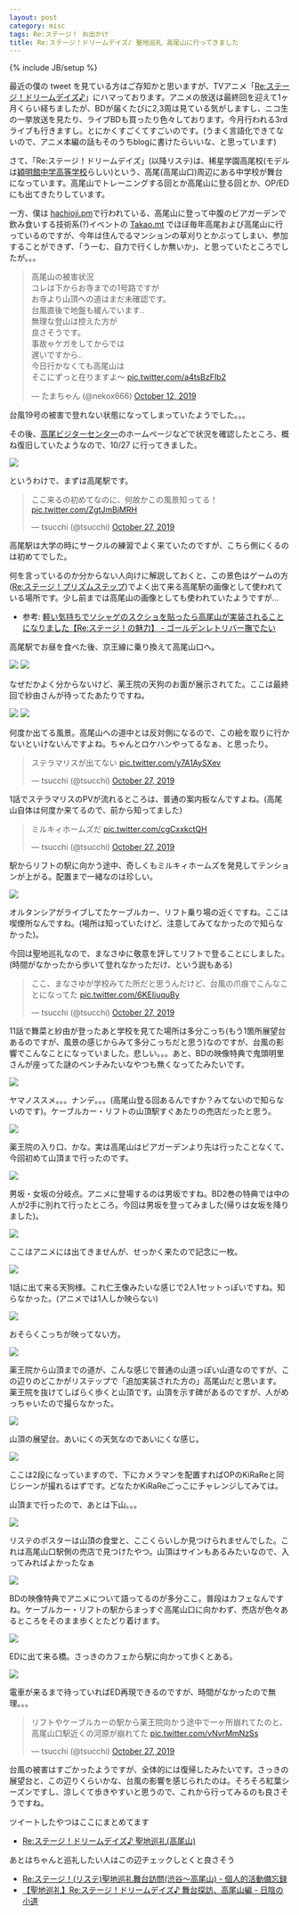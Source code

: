```yaml
---
layout: post
category: misc
tags: Re:ステージ！ お出かけ
title: Re:ステージ！ドリームデイズ♪ 聖地巡礼 高尾山に行ってきました
---
```

{% include JB/setup %}

最近の僕の tweet を見ている方はご存知かと思いますが、TVアニメ「[Re:ステージ！ドリームデイズ♪](https://rst-anime.com/)」にハマっております。アニメの放送は最終回を迎えて1ヶ月くらい経ちましたが、BDが届くたびに2,3周は見ている気がしますし、ニコ生の一挙放送を見たり、ライブBDも買ったり色々しております。今月行われる3rdライブも行きますし。とにかくすごくてすごいのです。(うまく言語化できてないので、アニメ本編の話もそのうちblogに書けたらいいな、と思っています)

さて、「Re:ステージ！ドリームデイズ」(以降リステ)は、稀星学園高尾校(モデルは[穎明館中学高等学校](https://www.emk.ac.jp/)らしい)という、高尾(高尾山口)周辺にある中学校が舞台になっています。高尾山でトレーニングする回とか高尾山に登る回とか、OP/EDにも出てきたりしています。

一方、僕は [hachioji.pm](https://hachiojipm.org/)で行われている、高尾山に登って中腹のビアガーデンで飲み食いする技術系(?)イベントの [Takao.mt](https://atnd.org/events/108623) でほぼ毎年高尾および高尾山に行っているのですが、今年は住んでるマンションの草刈りとかぶってしまい、参加することができず、「うーむ、自力で行くしか無いか」、と思っていたところでしたが。。。

<blockquote class="twitter-tweet"><p lang="ja" dir="ltr">高尾山の被害状況<br>コレは下からお寺までの1号路ですが<br>お寺より山頂への道はまだ未確認です。<br>台風直後で地盤も緩んでいます..<br>無理な登山は控えた方が<br>良さそうです。<br>事故ゃケガをしてからでは<br>遅いですから..<br>今日行かなくても高尾山は<br>そこにずっと在りますよ〜 <a href="https://t.co/a4tsBzFIb2">pic.twitter.com/a4tsBzFIb2</a></p>&mdash; たまちゃん (@nekox666) <a href="https://twitter.com/nekox666/status/1183165241527398400?ref_src=twsrc%5Etfw">October 12, 2019</a></blockquote> <script async src="https://platform.twitter.com/widgets.js" charset="utf-8"></script>

台風19号の被害で登れない状態になってしまっていたようでした。。。

その後、[高尾ビジターセンター](https://www.ces-net.jp/takaovc/)のホームページなどで状況を確認したところ、概ね復旧していたようなので、10/27 に行ってきました。

<img src="https://lh3.googleusercontent.com/n_UPnGx7hvX4tVvAIDhEqV7oHGHJML9wuYleDuoJ3hCaKOxk8fmcrwiDuXrZoCokpD4bZ-KyIFS1fmGRhw43gd4RxyrrR-2CgeXhW_yFfTewa1eEPSXxMpHoUhuIjPxJbpVJl3yz_h8bVRc2LQvfBKGN-dr2l-SAgXZkSPFp9QxJXKDx6GT2MVQXj1DXxX9H1d-VpuDik6u1dseoEkB0maV5zCqMTuFPoQ-CWlzbL2IbPeZ8-B2ecyV2RodMq9ZfFrvpPB8emi0ONdRV5YsuFBtcUCshW0tSYPeIA7hiE92AlIyUfYQCYKz5-0vC82PYQI2jJ85YXofgwYEF0bNxS9WTIhrxj2C99y-Y-uh6vMglLYhAZjo3Ke6SADaxTcP81Tl-zv-Qxfi-wn2nA3P8sn2gNJc_hLyWvUhVQs8f1i_8c_WJxivZQNaM9XGeb82UNXdWnLUQoiIBpUxpBtuZXTLT0iZhqyve4-Q965FNmSvazq4XIfCsVGZAm49ce0f7W18npi3cs6DEECiMxChgUsb4Ep3jFKIsNxrD3zUcUZWCLGKrWxZmbbJv1IAXoENzJDOHBF6CH2Rlk_e_gU5uWMz9XD24-X0bzaXPtmstVzl-J7wSEQ1hSHAhhztAD4JzO9SLARqYDJexSzzHf16o-ZZALleIsFz_pg6bBYyVXcw2HO-AlCz5JF1UjWH-TzzeqJRWczILoafVmDX69A0XjSNNGHsjE83Wkmr0FVpWKSnKYglZ=w267-h533-no">

というわけで、まずは高尾駅です。

<blockquote class="twitter-tweet"><p lang="ja" dir="ltr">ここ来るの初めてなのに、何故かこの風景知ってる！ <a href="https://t.co/ZgtJmBjMRH">pic.twitter.com/ZgtJmBjMRH</a></p>&mdash; tsucchi (@tsucchi) <a href="https://twitter.com/tsucchi/status/1188291787518967809?ref_src=twsrc%5Etfw">October 27, 2019</a></blockquote> <script async src="https://platform.twitter.com/widgets.js" charset="utf-8"></script>

高尾駅は大学の時にサークルの練習でよく来ていたのですが、こちら側にくるのは初めてでした。

何を言っているのか分からない人向けに解説しておくと、この景色はゲームの方([Re:ステージ！プリズムステップ](http://rst-project.com/ps/))でよく出て来る高尾駅の画像として使われている場所です。少し前までは高尾山の画像としても使われていたようですが...

- 参考: [軽い気持ちでソシャゲのスクショを貼ったら高尾山が実装されることになりました【Re:ステージ！の魅力】 - ゴールデンレトリバー撫でたい](https://livedoor.hatenadiary.com/entry/2018/08/25/182001)

高尾駅でお昼を食べた後、京王線に乗り換えて高尾山口へ。

<img src="https://lh3.googleusercontent.com/gVWX6LxQxNnwgiP4_ThyMK16oSJ6OBijmO9wPIml0YtHO4ZgE76KY9NB8_Q8K3ySoXjDISKb8jJkolVdsGHaEAviGB6le7YJq6ooeAoNeEqCDmiUOnwt7tjPzHTguGZUL9w3rvet1EdtQWA486cRpg52kZHN-g-jVfeFHJLRpx59FXeOHal3wutUoXmhD7luJMdhsY2QSbHTXTQ7II7BsSLHTz-7xnkNJExndBtUEWjjmoWEeyYldQqWp8zIpS4xNhf3EzoapC055DiPN7u4PuHNDTqKUt7argrNB6WboQTnzyqpmoYsPcyqQ28UufxLFckSI_Pr7k63wSRFeLUJSf-D1dGKAblqo1Jl20phtmrzhbJ1MoP2gt3OEpLTanwyjkgGdqnl0lu-S_SZYHtp5K9dRrLnOQOB4_USgoOD4B3R-RQZq6GWHHPIb6Bszoryp-GIXSx5XlgKHflaR0c-kbYxKrdZjfodHhwNYT2JsewUktfkt9GjBqF4P6UKFtk4wiKJiFPUJjHe_MiLUPXVpKDLHdLcBBxwdhX48piMHadXNsgg4hyQj9GZSHDcM6wlvjwEKUQdDT_m6zmpBN6SDvNGRk_n5UBNXEyzemPdu6F6nQOeEqutrlxuVq_Q3BmAnerP-_Sjh1MOt6vN7aHRlmOBmENQJeC2DUDwtkSaWf65_Kk8s3Sdk8yuZTftJ2fpK0IKhySBPVjJgHS3a2dzhk3Skb9f1boJ3KvihMp9DcSfP8tD=w1066-h533-no">

<img src="https://lh3.googleusercontent.com/-wTL5g6seM7jhIUBBjcpOgmXCIE035E2XxEjjWqZsDby36viMmXs5tvB-heYca4mJREcjHhGeNRG9ea0w5jMx-vD6inEKRC_2r9ffjUZZnUTFKgmDkx3sMg7sqkxAekfenI7fWvtncQcM4YFDujUqbTeDsENNwiF8psgBNNgHu3PnSJ-rB-ogvnvCJeqmI14ir-GC4IRtCYfk0_to3UVHK-bboC-grnX8eooJu76AOPRZn8pv98UC-NsKok3t_QtI3-XFJfPayc-Fa_5uPrGeVidaEHkGq9_mZDfhZNB54lhcAIK9hCBUpCvXSj7-IS79CqHvDMcN2v8HXPJCLTc-h9Jowa4pmPGtvTc26qR8rSiCOTb-zEDQf22K7QphkzuTs33acyInyTmp32pXYLVkyREJ6EmGtAOr_I0j_pAASDwZ4x0a2WvqfBfeZCXVR9G9mzrRX9tady4kZfQcVEljKzk0ZikcdRNEzI186PD0YJBSaBfmFrPf8J4COxsfcu146iKupdXWXUCuLQ2t9ILEKWGFT5esv_KYFw4gsf5rSnBQyiICkflUjEWVgDYbB3lfaRFiIHYYvYNOilyY5y4lTKC8CErdpaV3t28Xn2yxkjSILrNnaEvkPe-W_hs_t6ogxpDUTW96OIbKowHAXiQpQc1RL3yXDQ3lmMN1WNc-56C1j7XBa-uRDRn0p18pfveJgNp4DP1nBoMj4NEZ8kRPB_TCi6gdtdl1RlmA3q5YEyraKHy=w267-h533-no">

なぜだかよく分からないけど、薬王院の天狗のお面が展示されてた。ここは最終回で紗由さんが待ってたあたりですね。

<img src="https://lh3.googleusercontent.com/CqEGqRbQX9nopZCsOjUY8-mpiiZmHMNwvL76QmsnQb96AcM6Q7kqpcr0dDXxKsyU8t1DJ012V8s5w6T_cSGyVHFV2s0ac8KHH-z6DOEnCRql7eh1BBOXTnIkT4zGbx8us8pJMVuoEC-ZgMw6sXxd5OgLBSVB6jeFajfeqluUMez1MZMKLFCmuPChmdMn4AxXhIXA6t54e4CNywNqBK09i-0HZFYfmZL0eVstJVmd5v6kB9hOGu3_bauR4bHl40dlCd9vAuZx7tfUDBS0YrEK8Rz4mbPMY0m-50p1BQKJy-jvFi3lsd_ZOLAPr-QwzQXwKsOZNxEBK6A8ZDw8a0tCCgekdmUmnA6i8Jcvoq2JT945ApFEy2j_POpuFzMTlaWwG-HBgSzPUHeMfZYYiqDpBMgMIO7zDpsvvSLGqPzLxRRp41ACKOENdavcQUPIRavC_f5UjCJ0s61o6JDdVEdDH4vTTQZhXGqMayVI7yGwBbbWYHApmrFeMzNl9YnpT9sx7v5h07GFzbK6n1aCrstnUi6_0XENoDlYv4DyMFeylYSJWezJf6xh1Zr98zmK6cwi9t4Bs9Jz8Z9Xc-BTQfU-oTF15Pp51RPTBBChEyCPlUYU3f_SeIXorXPtTSDVogvLNXI0iabcZMlxJ8kqTeeRW1uTumRH9lhByqh-LXyYyKHdBTVPsTXtYj0em5SzQ7FVMFWrArZ-7GeHIAKubkM4Yi6kni8hAlIxNJ5pXRCYS4m1nZUM=w1066-h533-no">

<img src="https://lh3.googleusercontent.com/6wkGqYnjWQruVJHPAKsKBpJXOmZjtTzMYPnw7ohBiw-unHKX-h4mkVZnFTTr3xNZVol5xqqDudmf_pttpBkoZScxDmQdZnRjWDkUHKoGFwiWAp8v5-UzfDBRalgAAkT5fosTLaYJoj7ceumIOdqwfjRkvyPv922kd3STpbPM43HX28nP5AtkI8h7dzafhkJ5ebhb5_gL1xp1wvoHIwvgfZRF-TnDYj_d5vPQy6DTOtyAglvalBFrsTj44MWjd84u2qwpY4DME5uQAwDLtOxrKbMswRqLWoFi9iBsNJpmGGcoDEVKQ91jfg3ScUf0g_PQHCaDen3gbV35FcXFjnvaA_ck4O0-al4gPPfxKxNQHh-iGyFGO18EjcEVFHChHv4yYAyUmrBmn9dfjOpoTt59cvnFT5mK4CWPoDGt-pNIO81XWNDOHmCBLbwci-VW9BaOiiJjWyDg7AmO9xL99jfPmLPrGDIx8A64o2n_OkaR344rw6Rh4Dtp5U_d2whHu8ftGj_DUcPHIXlZvmc0NvRMf4YQiodLQuovMeMqI-TMRu94YFYGKNOIiTVQ99h35AMf1T8vtOfmcMBmS6CZBD7sSaDmAY-HoIpNlymlvBYq1xSDowsKByKgOnrKldXPk1I7ZZ8O9_In7r3cPgXgfqWhSdaIlT0CjYj_Y1RkDdlGFF2vbRVfnxZV1TALXY4LlByEeoBB4FsGUyQd3gaL_VAfbG6Nf5tm9RAp6w-AI0zVuYyRgrut=w1066-h533-no">

何度か出てる風景。高尾山への道中とは反対側になるので、この絵を取りに行かないといけないんですよね。ちゃんとロケハンやってるなぁ、と思ったり。


<blockquote class="twitter-tweet"><p lang="ja" dir="ltr">ステラマリスが出てない <a href="https://t.co/y7A1AySXev">pic.twitter.com/y7A1AySXev</a></p>&mdash; tsucchi (@tsucchi) <a href="https://twitter.com/tsucchi/status/1188331815091654656?ref_src=twsrc%5Etfw">October 27, 2019</a></blockquote> <script async src="https://platform.twitter.com/widgets.js" charset="utf-8"></script>

1話でステラマリスのPVが流れるところは、普通の案内板なんですよね。(高尾山自体は何度か来てるので、前から知ってました)


<blockquote class="twitter-tweet"><p lang="ja" dir="ltr">ミルキィホームズだ <a href="https://t.co/cgCxxkctQH">pic.twitter.com/cgCxxkctQH</a></p>&mdash; tsucchi (@tsucchi) <a href="https://twitter.com/tsucchi/status/1188299826485587974?ref_src=twsrc%5Etfw">October 27, 2019</a></blockquote> <script async src="https://platform.twitter.com/widgets.js" charset="utf-8"></script>

駅からリフトの駅に向かう途中、奇しくもミルキィホームズを発見してテンションが上がる。配置まで一緒なのは珍しい。

<img src="https://lh3.googleusercontent.com/aA3qdvxuD69E5sjGGLThkkRLVxFL_pNB9CcfisKbhs1x53d0l1QFXIX9fUUqW7ioTDEJRTmPOYPvjUNncDDDt0h8kAxkZS2COYPeIRU77AAfh-91gQiJnweEo63cciDpqWGcj_gnA-7K4HYC5CYUG8V1Nzk8u9BVNUDYVkiZ5uqa7JxdQgxEjyVcaSrb2_mEyCQ6Y9yIgaER_x_XcfrCJJxTAcsIYzbBUenA0_8v08636gS9HbZIZYg1JXOpT58EY3qnDfu3n3yhsbmGXGA3jT1jqBucdYnUVtLhCXz4Ed0tuuWz0oqCFfTEeO85GxEswgPPOEAAbLryfLQBPjgpn2O7XJVYrSHW2gy01JDyGQl_Gt3GEOrdf-yu4qUNW-3QmDlSij8so9rXLZu6j5c5TPIIl-e3wrZ0vQPhZ2AGZ5LSbnlN2qkGrduZL59HUyHKu-3hgYYfgJ1eGqnpuhyGUwHxaU9liVRkcTrn7pI-Uus0L50wgRvmXSM2uCDP84N1urz3KUfaB40r8TnBGkTiROaJigZcOtNJRoVssBnmFiHOG71emsdxg-tO1i7Td99_sV6Gvge_Jkw5ndm4G27l6sXsogSpYhOP8BZEit1qrobVGbDrX8QpHO4pIieMzeaiyjCr6HBwQd97gcpWe8f8C2zifdGoq488sFlQEGuMX4pXAPI9Nd6uV76mQlNveOydYWlfDv10jRKGpPv7iA9WO0hK2RaFuRB3D4GmcQATDLdgdrKF=w1066-h533-no">

オルタンシアがライブしてたケーブルカー、リフト乗り場の近くですね。ここは喫煙所なんですね。(場所は知っていたけど、注意してみてなかったので知らなかった)。

今回は聖地巡礼なので、まなさゆに敬意を評してリフトで登ることにしました。(時間がなかったから歩いて登れなかっただけ、という説もある)

<blockquote class="twitter-tweet"><p lang="ja" dir="ltr">ここ、まなさゆが学校みてた所だと思うんだけど、台風の爪痕でこんなことになってた <a href="https://t.co/6KEIiuquBy">pic.twitter.com/6KEIiuquBy</a></p>&mdash; tsucchi (@tsucchi) <a href="https://twitter.com/tsucchi/status/1188332246656118790?ref_src=twsrc%5Etfw">October 27, 2019</a></blockquote> <script async src="https://platform.twitter.com/widgets.js" charset="utf-8"></script>

11話で舞菜と紗由が登ったあと学校を見てた場所は多分こっち(もう1箇所展望台あるのですが、風景の感じからみて多分こっちだと思う)なのですが、台風の影響でこんなことになっていました。悲しい。。。あと、BDの映像特典で鬼頭明里さんが座ってた謎のベンチみたいなやつも無くなってたみたいです。

<img src="https://lh3.googleusercontent.com/qv6MaKSba304gCQ7NORdqMQy2KuyX9sFhhV4CMDxd6f3t3_1SRIo_PRRgPKFLC9nRcUH4UW13Dfk8OcIO6G6mtWfVAil1FuXTLAqprf0KMbIxB7OG19dWM3-huBk84n3TtCZU0XXuCqUYLUeESh9KmlUtZ0exoEvQU_YZogsX_QpxPRzMsiaZKNuOd52h76pXZSeSBgztLOL98Q2fsRulF_pEkwyayFDNg5jcDr_QVsblK9943CCkCYTi1PRLHreWvpLEYmDr6SeMHM1yZX_cuOxuXtfa4tsWvYCwAUtzpBJcVYv1_C8myocrlU876vTmUZCycUUiXBmNu_0kibnpb_-0a0AY3-vrZCqB9NUSizcO55AKKq1awPHJc4uEYsPQUk4JEPxspHb528I-QoMpuUuWvRVL5CLuzmS5XQNDNNJL_JzbDnRwtQ8Ix7380ElnDyDAd4ZQnOdUlnvL7Q1_Wltmlg0UARu9PYtsCcJnJRtuD1N-7wiz-vnpTF2SMD_1Cc9k3Lbx7V3WbBX2ndfwTxhvSVLMgp-TOUhXJoOPlkJxAldVE0zAOAotEE3gO4vh9z0NsWnmoBFEY-2M6PGNekV_B0e53OPOPWKi71rmLUHmlPlUrTFx2RY868Mg8ewzp02WT8dR8uZtpqbT_OGjMD7_U-mmRJ_vji8eVhUBc-RXkLPfODniOgtd2BT-7cd5BuUkmxTvxUPsyDxJzy-tq5WTCkljjT4wsXXCt07a_wAUSvy=w267-h533-no">

ヤマノススメ。。。ナンデ。。。(高尾山登る回あるんですか？みてないので知らないのです)。ケーブルカー・リフトの山頂駅すぐあたりの売店だったと思う。


<img src="https://lh3.googleusercontent.com/1pq4DvM6F3FYk7gJ-k0hHQraqXAQsoDHN5TYaIuoLgqXTP9dwPj7sUmTrRiwE2HOw7ohXhAtroFYaEIq9UhIQG5JwaeJYTMc5STqy1F1rGrRMqvuSfqe5mfvJCph8hkReAJcJTtn3qByBsMWnOWeBIoqWtaVjS18Rfqnqldf44w8_Pr_wl05d965Z8B74AzaB-orSn4x0XSqfBqhIw2tfYJXE8DaSy3qmJwGTIlXZlElkLYMc4zcfe_oSYf9P8Ttq9ALlRx5g8q4onxdBAR5xQba8VEvAfijJERFdmKnlEUKqJ68MKP_rMZQv4kyDGvHVPmEo-EGASHeO3WE4xAPNc3LerlioC-hRx_uXDznEBD9esOVlU7jf3Lwe80agvycEvvb7uLR6rZhUXzFFCWvz4YGhXTxIdGg_RyrC0O2hwcMpnPVC4mSQbpe0y8-AKxBuyMpBXEYSlQkSqKlJ8IRLT1e0P95ffJgxTEt-50nSWxbxbSlqlPhZk34W-HorrSjBAhvesQbw2P9G4RCYu1A_zmrFuoU6TNl9nrkKSU99VUKbNOsfFGDxUGB857p4gE1Yzi4YAnOJk8EPaenty-gSOpCKCYkJuTuKYck9Dw8jZk8SRwBInqgsJe8wRa3I8cSFOOIPleU_x02NB64URDJuCHibIUYqFxox1O-DvsveTIAoPK4pfz7828rUnHFyyqGHmw-FTDEwNeXwM9JW0AAmBljnRG5tQWgINso5I_woD-kAAkH=w1066-h533-no">

薬王院の入り口、かな。実は高尾山はビアガーデンより先は行ったことなくて、今回初めて山頂まで行ったのです。

<img src="https://lh3.googleusercontent.com/IDJu6w5fAv4S1GvvmQhtazytSjRFJ4vsmBd-0KI-lzBiCA43poHSHr00p9lZCVZGXGQp1sASM5v7IrSBpTrd-CQQTlTGTw-Pgb_AeIbVuKChvNPdc84uU0zn5n7XaHV5cVv4ZIPZbd5P6G9dfSepDm6att6dzjJIFKeIynnOcdbPqUfOkRbhcoOpgefXog7WnwbTYLEnmF_FZ05mGXGuoBYTQJtOMxt6USrsGc8Mi8r_MAHNdxiEgQOkr-G5GapMI4baGS7rMCn3l6R_Dz7c-E_9XldOJm4bwJMmp31z8zcridJb3DCSZItjfReteyZoB6o356pioQlIHG4VsuO5-au-_YBfUQ4kLMV8ktYZNMuBjF7tHVbwxtmv39H0EswLGptdNsZjAweChOvicSgLCwdsdfaFHrpvv5oDeQnwQywn3tNgB_JHP4_mO2uZm4TZiEXy4Sved5_4RfIV5KqFWBoepie4A6D392tHkY06HGtW4Uh2hwW2Ratyt6Gla55za_4HXi_Z2t7Wed0jPL6F2OXtqeGf3NZupmUKFE3ACr95YZWWjuCMxLnPMaBjYQM2KyorVPEhRv_YhNrv2sQ50nW13m50So1fVLeyI8DoiBI10YA9kUTqY-Qt02uUSkunTArMSokBKTOAnb5zGs8YvvFz2XevL2kQ_nhxku4YJSdE18U7Zo_EukcZkKXXHe1OEEL9v05eqNAyf9vH-itaOmABxH9YBcNYno_pozDW7XB0jSOs=w1066-h533-no">

男坂・女坂の分岐点。アニメに登場するのは男坂ですね。BD2巻の特典では中の人が2手に別れて行ったところ。今回は男坂を登ってみました(帰りは女坂を降りました)。

<img src="https://lh3.googleusercontent.com/8AVJq_IpyYJ_q0sj4uw_Q83yuY6RL6uCXLgckSyhFj2lhtygzNz1vr1_QqaFR8JCAkg33nUMY0Tb6d1jvENSPkCPFJZix39zun9-1ZJ1xtM4QMmUpsY0N2Grz0327_T6AJDgn_ADKZ17oTiO2OKYF5D8A8kS2IkovG6aQNddTGoMtXEt0h_59c0cjQTL6y28YkSlT9FXnYEAk8PbrMQa4eTkuvLzlu7aUuWNT4IhVQsXIlJMGq2BE-AWSWNfpcd0HkLq_TT1wxXDzq09k6UBrRJUdhzb8mxjJVfvQemJHo25iQ0SO0fh4KTi-Y01GRHVv6Sm5n7nqw0BRXXdH2bXZnLqClO_1RW-g1Qv25ostOZHBXLXYU-KKSK7_1WdFFi2RHHJLmgC4C2OgAJGyp3cXm7mGyaM1-qDF69TquaMG73baVOWighm7VJSNvVxsPxd-lc8Aq5gUP80l_G8vFc2Bt8TBzty9sQhm51kd4WPjplvOI_sRmQtldTg29zx2WTqIfwBpax60BsnmtmYRfcFpLGiyPhDh6eI2y7yszPizEU1RQDfxXzV_RujamacJ0AIw40ijPORJe6F8mevzWccRc48aVqnrsnV5pDVYsTqRMel9dteOrabCEh3kB78w_2PA8Mb_DuWl01XwdiB8j2BPy-PUSzL6PbwyhCnRpjmYFWzszj_-OsVI5Ah7UjY0phztyDuvTaKU89jnWdZkvsZTZ9mqDvYplY6QX8wIFchxnh5ytVi=w1066-h533-no">

ここはアニメには出てきませんが、せっかく来たので記念に一枚。

<img src="https://lh3.googleusercontent.com/OHbB1vP-K-PVenl42W1iHfUpMPlNKIeFikf1oxgy-n14P9m1iW1vzK5IaYOOUe8dF5dddgmOsrGOTxoNyzWQjVwZM5zwmuCP30Z0iYtV1wbzIriihaq6z3um1AZRomM2xNwr65O38dfD1J2uShbe0CktyG1iEoxGGByFw4j-XncD_s5XYIAtBXSfmm4F9yijJrkQ54JWQZ2YU4uttvAzAE63XeakPosXeTmR-tYfyT-4T3lJ2ZCFFfZycu3d0DtZ-yEKpINJ4cDTXMI5XIetHc9pGIToUHTNFLfgXy-jzrHuoUBKdldkZuZtLPx1uolADt8CoRuJ0WVOsMhyo8cAfkI8YULIqVXKawDFjAkfgv9zKuY6DuxGclD4GOoza6zQ5T7H3UHdOPSMDS4W08NG8nNVt6yAPMwMzpc5on-lo2lUkxQpq8RpBpbGzHMSJptKe-yp9T2f9_17lmwLfnP-ZFOzvok_Q1d_CS95WR6AnogvB4PHCsOfluAob0lnEHaKG-WdM446EkD2HpHmYx9iGarjANWhKRWwPlvf6U4QWxlme1U2Edj38U9HTygXRqeJMT3rXx8NKxnpRMP72UIOvozpLhyIQb6dPezIisc8mHUmAkwk21Cz4ROw8FF3Yz-PY_KkxWxgvaoKtNowvBel5IOjSAYGWGNAMEwgj-zAD6zhk28TkDGC9RbeAIwGJhYANJxccxfogzWBTrK0MjJGjamD5KTTf_dXHgO6jIHvMLGcMT_w=w267-h533-no">

1話に出て来る天狗様。これ仁王像みたいな感じで2人1セットっぽいですね。知らなかった。(アニメでは1人しか映らない)


<img src="https://lh3.googleusercontent.com/yYnbg3DvB6eXP1zPP5iKO6hI_xdo9uFf4MI8aPf2L2lz4wWt7E1Lq_RwomBDeBiTv7b-d2HJQc7touP0H8N3iFjmExPpqHG7afYGSi5O5lndlf9xJULdo0jxLqS3mYIbID1JpPHBL1TlnTUlwUkf7sHXKO1FBq86OElDt59nH70qcp_I7nYm-CFEJWgX8IfoC2cNfOo80W35G99P7oj54xV0_8UBLCQu2Mnw8kv-hBU0xSakfK2NOeC62pRy8BuR1HFKcij8B0C9QT2x76UHN2bCU6LtJj7PmViN42XJolZbHK4NDNU8w25CdHSCTUhqCVKmzIUtSH9aIkxdQN0GuRmRZ9H68M3DGnwm03690mgDAEUd3SniJuSAUuRUMCI3KtXv44Qi9QrkttF30e1c9rrlArpQnmsOlsJyUb9ghpo3uRKM8OkZCLxXk4COGIaw5zpJ5rOXdH1iRN_JypZZs_l4-6WvhPwUtRnn61hPEdVjhUm9PjwwKs6ryZ0ugZo1mSrOReC27OsvB27RgRIGTOc8e4ihz1Aze_0gSddaETHaKSm6TjJQ3DlBv6SSvEzIS-O120Q5tQ_YRS9E3_j7EMBuC5Q81oBTRcvIp8aSTaUKSJ9-gHXdAPYJ90gBm6j_nbf7DtYVLV_azcxYVlGjXGTqoPRI2xG9872CZJJUJRwuUBHoISlhKe3GgUDfZKPwPWptPMZfSCwvfFhF6grGtuubPb8OTHYE1zwuIMn0eIW-FR48=w267-h533-no">

おそらくこっちが映ってない方。

<img src="https://lh3.googleusercontent.com/ZZaD5JASkG3oq0nvMmUtXQ1A0F4UYk75YIOkSAfWZG2u_R6IjExIDDCUxVzUeA_mge2lCcbrklYPjz469W_JFuO21Xynspq6cgD_tYXYT5No2KGzP89t3bANUYhcf1ZM38LK0VLOT9WTRJ-tA5sArJnfVUo981W0udDaj4JYnafClPLk-Ig8nAHoolDG5Lg8FmHPynxKpAloieajlbzwVUZ9nuePoBOjeVU6RntHaynyGJ_M4mjB1lqShB89ItBTfHBCgzpXwiBgLseux-CCkLMDu29uhI0pPmfSTNuqPeTcO2g1RyrFUoOFFvl4SKa4QR7yddqSltX9lWSznebkuKNRAHxOU_n-5UjKgFjijQ_hIsnVeNXHimIa8qcQKAXZgoTjj4DzMlrEb_MAY63TQAJ9smgAsAVE6Y9lBm3nGSBGTS_uNWnWT9pWxs7el_i1XA0ozJoTQk9_wkYAVtt2S9sPAhAbxzeMkeoKS3OMIzSm4VNlRqa5iRItX8M14YP-Su1Jla3CxOXR9lQMCLfjfcZa2BZToQ8TRLiuLx7xZRKxiT17GkQ4YxDODPO9UYj0iS2ul5AqxtE8Pqj1Q-9PEdHPWSxzh7Q3ch8L9-wa3NIemt0b7mplTBAYybk_2xaNL2Wg1eG5YFPUzAJIvDIbwPOZsMit1rFEJsRurnwjAdIVNAKAxh-JUUJ2IUZw3UOe6Nglb3y9M1PdIxERUHAc5m8vyUQJeMSfty4VGE24Yn0kU0Bp=w267-h533-no">

薬王院から山頂までの道が、こんな感じで普通の山道っぽい山道なのですが、この辺りのどこかがリステップで「追加実装された方の」高尾山だと思います。
薬王院を抜けてしばらく歩くと山頂です。山頂を示す碑があるのですが、人がめっちゃいたので撮らなかった。

<img src="https://lh3.googleusercontent.com/3YPkYnCpr3zWJuvGU-0tcKxb-ZwDHxRrRG-D59dXjbIj2u28wkivMv5x5p1yVvPmLUgmCjAmHqnh11S4-eskD9-WI0-gRYTjUWI2OTCUpRY4VyPsVkG52V92nxwIzj1tGKLkkYOLftAQCF9TtcFV-tCmEnkWTCmtiAxm-tLTMbxBGALNLWIRIkmpqZQyhSEI3Hqo-JwirDwrpW_ACYwuuay92m8SyUKx81jRUpWUaywWl1KI4wEiDMKIMkz15Uj2jd0HMIms1HWjHJztVECsyi4vykJ5evr4Kg5qTtY660NBt2aJF-23fpeJ_AzvFdwgQJRJC8xat__9gpgsiRprX7qwqofoXRNs77U048hIIFmuA5bvg0j6MrVW9HfR5L0y0o5aAL-cqGfMEcOApZ3hadV79YWUA-D8FHtzjhTTEoG8UNJ83_KrineKr8R0ceUKnidcGCQI0DvFhg4tgEB9qCr11kbAT9I86R2A01a1suL6ipOBN0SAG3yEhzigmBjj8TO24Blu9QSJ5krGmmJ2wJ5WlMaWFb1UB8qPxqX-X7FFv3Yt1ErTbSB3rrjyFzYJtesIW8t8an9Q_5hHn2mPzzswREWeT1Iclksjpd0ofVl6uFVEVS4pxBBgScV48rCXjKSTTl9mIEpzx4bUIkjvMSjlK86DA_W5tWN0pJv-0iTryXFzdWxVDCICv_WzIksa-YzmURChW4D8aMpImGeeDtV0QbXbNKfuizsZRJN7tJFitGcq=w1066-h533-no">

山頂の展望台。あいにくの天気なのであいにくな感じ。

<img src="https://lh3.googleusercontent.com/ylg3czoGG5YPQlfpYLO-d6wvE08-8KWHh6MonalJCHcmrAwU23pQll2X8HFlVqMn9AJyb_1X1xbuRUUwicNOs4bNo96hyqiM3ErCyw9Vaow4xb5L-BOKYK44K70OJ5gIlmgGqQu9p3Gkx5GbSAOkbiWuXUwKvoO8mlJoGmqMCeXvjQDmsSef9u9dH4Fyw-c4DTyAkBLAHfDSnuNVdqkCCYkFIsgKJNC5nJr7VFuaK7xYmcfvvYtR31lcSagvrdgy-aR6fiUIFoL9Q5tzJLXmY6EklEcyqOy-Nurll4NZzyAcotZWvDCDxajJpWfQANqMXBbmATOB0MaUbvPq6rsdk2-aZUiOJZCXQpXq6UYy7A234OHpSxWhjgaJC4frvM-QWdPl7brCPJjFjR666lzkF06RlsTyeXPYQ-shKVySlzZlT0Yiw9QDDyn6TJZhIvf7M4jsuQ-V40_ypoFzk1vFCoLTq0tRD9owL0hXK1FqVpZw7Vw871GonevSiz86l_Dss5ndQAX_KwRPkFx3_oPHWvv0ZBKZeGLzzkeaiBqirL4SVZkIE1Qk5s7XhnRc4yJ3SEOHJ0h0GrReV72MgL3I-77wU9SnyZg8eL3-mUgW71zybMrraqObbpGV50rHAayh4h26J0zplNOS8qfBsbxXKHVt3IYx0x1VdcPLFBH_jniazdwQOs677EkkN5L-tkKBurbFtlxZ2w64cGlFk1gYTrcQFWs_HTkR6m-P0eX_TlQzqB95=w1066-h533-no">

ここは2段になっていますので、下にカメラマンを配置すればOPのKiRaReと同じシーンが撮れるはずです。どなたかKiRaReごっこにチャレンジしてみては。

山頂まで行ったので、あとは下山。。。

<img src="https://lh3.googleusercontent.com/BsoJRERe9r2YNMHoV8bg9JPnmdqFV4wdoaAllB1ippxfLrcbA3C8LqKaiEgVdC6SFPprdEMjU8UExQtVWc4689pCsEj--T8QEmsLPfxoiqHgB16JHiaRjIzYhKWFzhEr43zNEzDkX-V231xshoQLIuRKlmNUQ7H8FM5nwqXVZUdIC2L__cqUIYfanU1IUQn9p5Ddw_wpm4ONA6qFwH4R6uAXSaO-CRBsPg_9TvLM2UevrVSYFy9llYcJ92G4c7tSseWEVjPZMHSOGRgVdfxXXYxrt3ZqWOaWamhLLrH-C1aR_feQAhwV6Alz-OQEAgIfSDJ5bJAvUvSZxBiETMedzALaugZ6-1esldzfjzK0x5N80AZm31Z1hqVYiHRlP5ryo4MIAOEsHu8CTgFrY40kcwtICTw3ZSQ0Zkew3_vRi9PfxvcrEQipys0jIDiNKFOQHF1HxRKS2yHkpsRO6XHbp4TbvbYyY4sLGoO6z8gjUuP6KS5wj-AkM1igU7h0zoC7qB9Agiy94nLTEukxCWJE75GtWr8dSw2mAc8O4aL4WOrz94f6Rd09UAjOzkMJmPzFHU5DO5iYLQrlt_Fata_OUSKK-68krzs1QQRZgzYhF8iHpKjpPW9JtTCrPhUbK4NztjLkrEGVZt60IFNNsgWPLdBQZ_5w8qvRkMHatG2WgHt7MAFH_Y4easAYzu96mrYrTFkIVQiU7Zmzg5FFMXzP4BSWgHVT0auSykxT4ssC42lTHTfz=w267-h533-no">

リステのポスターは山頂の食堂と、ここくらいしか見つけられませんでした。これは高尾山口駅側の売店で見つけたやつ。山頂はサインもあるみたいなので、入ってみればよかったなぁ

<img src="https://lh3.googleusercontent.com/sCFPf74zM-km9h8hfubeMjM-flNNA90xftuF19MY5ez9mJQm1e07sc86aH7QeYhCtrM7uI3nPDf-rU0FpdXSVCYZJ7xE5sfssoC4xQdyz0L1LjTXcsdv77iQI4aSiEWEmvufPSTDkgANt8jrcMA8-dKHBuN-9ghQC8EFnHtAI0x-RmtyRKeWNv5T49Ip7PN-aNuAKVtUuxsBGv7_B8YQEcS7kTEVCjfF-D_u8pcE8oRhRxAa8Y_2LcsovKQ8j5RiKnwvxIPcCrrj1Z-IbIDfiPNewLFWdTBUQ_fJXX4jnDV_bHKmvVTp3pdeTe8rNqfoyXkCnDm0u6rRSFAEFpquh3MF_T84SVtZy7LZ1JeVD0GO8HATwLh3ff_Rs-qDKTYDRqmfb5l4-nMfzEbRlaC3Oix1YOjwu5w5mcQnY2gkEsV1FnnhqdLr8Fs33lxgLHhmc74s2FmFilTGZQI7MM269QpB9QYNkp9vwDUa1iRM0Ky-wf7jWoJfGqtCk94ghdINjCELAtxguQDCcA21vUjt57Q3i4ExgvKmFRBi39bO0I71SZdZoPbY1Sfi28mO5AP3StLEOqcjCIxsTV9KjdRELiQbfK6zIESUTlt8nns1IAX9oqC2WZpBlL_9kxwwmh95qns6M9GE4N-ZgM0Al-6-6A7BXaw1alllxOY3dvbw7BoAoaaTYTurULAi8N6itzgMQ9cJYVfxMHC9cszVNDwcpnZvvVS80nGpNwa8-npDY5zXWzMl=w1066-h533-no">

BDの映像特典でアニメについて語ってるのが多分ここ。普段はカフェなんですね。ケーブルカー・リフトの駅からまっすぐ高尾山口に向かわず、売店が色々あるところをそのまま歩くとたどり着けます。

<img src="https://lh3.googleusercontent.com/PbMEhz8zTro3w3vCfrpSIpnKn5e8SUCL2YyW77T1_irUA_1rJAa7Xs24RvWYLqcHN8wNmRK_qXfYauzlHK0H1yMcMFCjsdrO0-oeyNqIu6eE41zUFiqklolD4QRlVFJmqEhcgd8hQnXUMSpcJd4a7Ny5I9ZFxgKjKjskWEjoW4LRTkX4Y6RYuXeztFkCJdIrdzb3yBWCiwkD16BNeKDFs1pl_p9Cji8dcUyknL0ROZpUMz6Ck7kpI98P2YiaemDWoEjCATn6WWDMj8W7ooiFNbFkxEtL1iYFvMFdqEhD7xoKC7LUHGvmGXfE9DSFD8j6dXWzi-U1_e9Smez15QhX6Xrt6AV7UB0vpCjksrImCAiAcYxM2FXfcnTDWXk2XJMV1KENxo0YqYgZmFeSnE9patw9k-ly7KmMDqK0asJbnrQnP7Y05Sezs7bvTOXvXadQqSEC8OyKjBR-pVpgESdHjhKbVttVDrz5i-eMVICZjUeOT6h2IPxBQp9C-kXbDgNXMoOV8y0iNyXER6e8MvDeMWs-iP3bvnGuCzFhbNlzDzPRHebrRydpxfStSdi2nRAlnA0lfyELPeJ2IW1QHhK3xZU_fLOYjxtsvfZS6DXcJhJDPBV3JdFnc2txGCC25rTtLJ9glezyJoNfAYKVBxMRXUfNjf7RohnCDvtdx_yHFQ7Agn8iAXVnB8v4GETsqIAXq9NEDWLfx1LtLq7x5rUNUeZvMz-qtXlSL_a2gRz8R1qXog8N=w267-h533-no">

EDに出て来る橋。さっきのカフェから駅に向かって歩くとある。

<img src="https://lh3.googleusercontent.com/RbxgzR-PJEerLIAkjXwdRUTsrAGObgAxtNW50uVfymDXeiJdyUNw3M_4-PEA2fk4YknJocUqSM1jMFTm4oFr27Tb4B7adZFtMHOXCbpnelv1muQfWB34jMi2AdUQzym6mWsJ9l0RdezqwQjT-WgjUfziOxaY1mLnbw0Hhsh8pVHf-8SH6XUzcDLus8MbHyPwFMFNhIRqKVSYc5K58FIZHE-ajfjHMdaKg2cudTWIgmVOhZI4KGPYjaZ8xWg80TaiISLczZTbjgvElC-LR2DiHMLAa7SRm5hyMEU2F7-PRZtr-etwJahsnrlZpcLPfK5PjIX-g3bMLAIKE55y_pGopx21_TfLFRF3_wyVADQRgoCazzP530c846TAiSrus50RwWlrpmnXHcIDpZuFOsT5t5a20tmdPez05vUDx8mkj7XNQN-t-tt6IZL8eTgVXnnice8UkESNbVDYEmQ3UDhaUjBRVhTCv6CI9oerMr2orC9kZ5bvSfmX3j9HsNNbzKLkzbSaa3MMepFBL8wQd0Nr2EP7qG6YeT2zRvMubaseAwGuIyr4Bbpk8K5gPZBt18TnVUXe21YwrL1wV3OIlMkrcUE0DRiobDDtY8b10YoeufajDDhnXCBP5c21ZFYsgfiPZbH6eTtlDG7KhrIQRLL4bzNrXW-tJNKzjEexHPaWG3ILgGeRA1jSmFxn7hPXxF8NAEP3u03EVLc4DIDvm8dwVT4pBCaRvK5LiVyK-0Cvdfg4KMPr=w267-h533-no">

電車が来るまで待っていればED再現できるのですが、時間がなかったので無理。。。

<blockquote class="twitter-tweet" data-conversation="none"><p lang="ja" dir="ltr">リフトやケーブルカーの駅から薬王院向かう途中で一ヶ所崩れてたのと、高尾山口駅近くの河原が崩れてた <a href="https://t.co/vNvrMmNzSs">pic.twitter.com/vNvrMmNzSs</a></p>&mdash; tsucchi (@tsucchi) <a href="https://twitter.com/tsucchi/status/1188334227751723008?ref_src=twsrc%5Etfw">October 27, 2019</a></blockquote> <script async src="https://platform.twitter.com/widgets.js" charset="utf-8"></script>

台風の被害はすごかったようですが、全体的には復帰したみたいです。さっきの展望台と、この辺りくらいかな、台風の影響を感じられたのは。そろそろ紅葉シーズンですし、涼しくて歩きやすいと思うので、これから行ってみるのも良さそうですね。


ツイートしたやつはここにまとめてます

- [Re:ステージ！ドリームデイズ♪ 聖地巡礼(高尾山)](https://twitter.com/i/moments/1188595945279090688)

あとはちゃんと巡礼したい人はこの辺チェックしとくと良さそう

- [Re:ステージ！(リステ)聖地巡礼舞台訪問(渋谷～高尾山) - 個人的活動備忘録](http://a01sumi03.hatenablog.com/entry/2019/09/16/233712)
- [【聖地巡礼】Re:ステージ！ドリームデイズ♪ 舞台探訪、高尾山編 - 日陰の小道](http://cemetrygates1919.hatenablog.com/entry/2019/09/03/234839)
